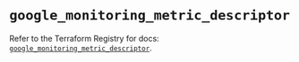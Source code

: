 # `google_monitoring_metric_descriptor`

Refer to the Terraform Registry for docs: [`google_monitoring_metric_descriptor`](https://registry.terraform.io/providers/hashicorp/google/6.37.0/docs/resources/monitoring_metric_descriptor).
